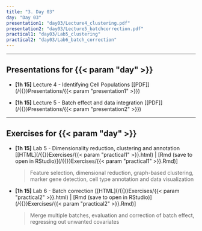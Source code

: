 ```yaml
---
title: "3. Day 03"
day: "Day 03"
presentation1: "day03/Lecture4_clustering.pdf"
presentation2: "day03/Lecture5_batchcorrection.pdf"
practical1: "day03/Lab5_clustering"
practical2: "day03/Lab6_batch_correction"
---
```


---

## Presentations for {{< param "day" >}}

- **\[1h 15\]** Lecture 4 - Identifying Cell Populations
[[PDF]](/{{<myPackageUrl>}}Presentations/{{< param "presentation1" >}})

- **\[1h 15\]** Lecture 5 - Batch effect and data integration 
[[PDF]](/{{<myPackageUrl>}}Presentations/{{< param "presentation2" >}})

---

## Exercises for {{< param "day" >}}

-  **\[1h 15\]** Lab 5 - Dimensionality reduction, clustering and annotation 
    [[HTML](/{{<myPackageUrl>}}Exercises/{{< param "practical1" >}}.html) | [Rmd (save to open in RStudio)](/{{<myPackageUrl>}}Exercises/{{< param "practical1" >}}.Rmd)]

    > Feature selection, dimensional reduction, graph-based clustering, marker gene detection, cell type annotation and data visualization

-  **\[1h 15\]** Lab 6 - Batch correction
    [[HTML](/{{<myPackageUrl>}}Exercises/{{< param "practical2" >}}.html) | [Rmd (save to open in RStudio)](/{{<myPackageUrl>}}Exercises/{{< param "practical2" >}}.Rmd)]

    > Merge multiple batches, evaluation and correction of batch effect, regressing out unwanted covariates

